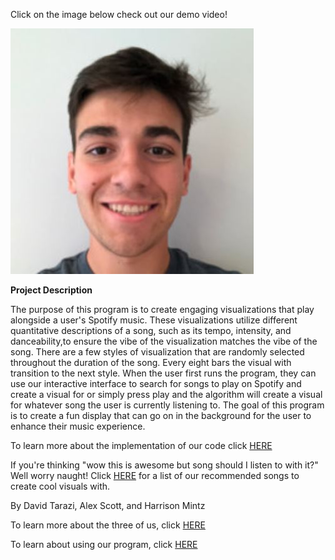 Click on the image below check out our demo video!

[![Pic of Program Output](images/David_headshot.JPG)](https://www.youtube.com/watch?v=NWApJ23NRqQ)

**Project Description**

The purpose of this program is to create engaging visualizations that play alongside a user's Spotify music. These visualizations utilize different quantitative descriptions of a song, such as its tempo, intensity, and danceability,to ensure the vibe of the visualization matches the vibe of the song. There are a few styles of visualization that are randomly selected throughout the duration of the song. Every eight bars the visual with transition to the next style. When the user first runs the program, they can use our interactive interface to search for songs to play on Spotify and create a visual for or simply press play and the algorithm will create a visual for whatever song the user is currently listening to. The goal of this program is to create a fun display that can go on in the background for the user to enhance their music experience.

To learn more about the implementation of our code click [HERE](implementation.md)

If you're thinking "wow this is awesome but song should I listen to with it?" Well worry naught! Click [HERE](song_recs.md) for a list of our recommended songs to create cool visuals with.

By David Tarazi, Alex Scott, and Harrison Mintz

To learn more about the three of us, click [HERE](about_us.md)

To learn about using our program, click [HERE](starting.md)
